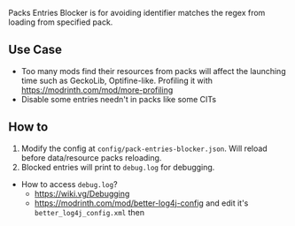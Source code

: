 Packs Entries Blocker is for avoiding identifier matches the regex from loading from specified pack.  

## Use Case
- Too many mods find their resources from packs will affect the launching time such as GeckoLib, Optifine-like. Profiling it with https://modrinth.com/mod/more-profiling
- Disable some entries needn't in packs like some CITs

## How to
1. Modify the config at `config/pack-entries-blocker.json`. Will reload before data/resource packs reloading.
2. Blocked entries will print to `debug.log` for debugging.
  - How to access `debug.log`?
    - https://wiki.vg/Debugging
    - https://modrinth.com/mod/better-log4j-config and edit it's `better_log4j_config.xml` then
